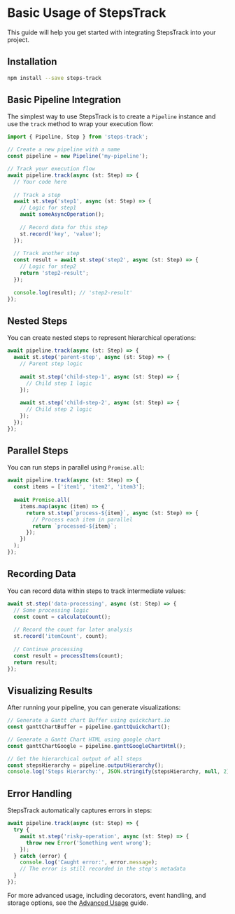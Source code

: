 # Basic Usage of StepsTrack

This guide will help you get started with integrating StepsTrack into your project.

## Installation

```bash
npm install --save steps-track
```

## Basic Pipeline Integration

The simplest way to use StepsTrack is to create a `Pipeline` instance and use the `track` method to wrap your execution flow:

```typescript
import { Pipeline, Step } from 'steps-track';

// Create a new pipeline with a name
const pipeline = new Pipeline('my-pipeline');

// Track your execution flow
await pipeline.track(async (st: Step) => {
  // Your code here
  
  // Track a step
  await st.step('step1', async (st: Step) => {
    // Logic for step1
    await someAsyncOperation();
    
    // Record data for this step
    st.record('key', 'value');
  });
  
  // Track another step
  const result = await st.step('step2', async (st: Step) => {
    // Logic for step2
    return 'step2-result';
  });
  
  console.log(result); // 'step2-result'
});
```

## Nested Steps

You can create nested steps to represent hierarchical operations:

```typescript
await pipeline.track(async (st: Step) => {
  await st.step('parent-step', async (st: Step) => {
    // Parent step logic
    
    await st.step('child-step-1', async (st: Step) => {
      // Child step 1 logic
    });
    
    await st.step('child-step-2', async (st: Step) => {
      // Child step 2 logic
    });
  });
});
```

## Parallel Steps

You can run steps in parallel using `Promise.all`:

```typescript
await pipeline.track(async (st: Step) => {
  const items = ['item1', 'item2', 'item3'];
  
  await Promise.all(
    items.map(async (item) => {
      return st.step(`process-${item}`, async (st: Step) => {
        // Process each item in parallel
        return `processed-${item}`;
      });
    })
  );
});
```

## Recording Data

You can record data within steps to track intermediate values:

```typescript
await st.step('data-processing', async (st: Step) => {
  // Some processing logic
  const count = calculateCount();
  
  // Record the count for later analysis
  st.record('itemCount', count);
  
  // Continue processing
  const result = processItems(count);
  return result;
});
```

## Visualizing Results

After running your pipeline, you can generate visualizations:

```typescript
// Generate a Gantt chart Buffer using quickchart.io
const ganttChartBuffer = pipeline.ganttQuickchart();

// Generate a Gantt Chart HTML using google chart
const ganttChartGoogle = pipeline.ganttGoogleChartHtml();

// Get the hierarchical output of all steps
const stepsHierarchy = pipeline.outputHierarchy();
console.log('Steps Hierarchy:', JSON.stringify(stepsHierarchy, null, 2));
```

## Error Handling

StepsTrack automatically captures errors in steps:

```typescript
await pipeline.track(async (st: Step) => {
  try {
    await st.step('risky-operation', async (st: Step) => {
      throw new Error('Something went wrong');
    });
  } catch (error) {
    console.log('Caught error:', error.message);
    // The error is still recorded in the step's metadata
  }
});
```

For more advanced usage, including decorators, event handling, and storage options, see the [Advanced Usage](./advanced-usage.md) guide. 
